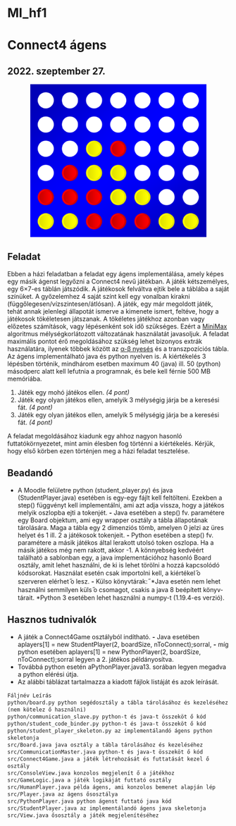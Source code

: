 # MI_hf1
# Connect4 ágens

## 2022. szeptember 27.

<p align="center">
  <img src="image.png" width="400" />
</p>

## Feladat

Ebben a házi feladatban a feladat egy ágens implementálása, amely képes egy másik ágenst legyőzni a Connect4 nevű játékban. A játék kétszemélyes, egy 6×7-es táblán játszódik. A játékosok felváltva ejtik bele a táblába a saját színüket. A győzelemhez 4 saját színt kell egy vonalban kirakni (függőlegesen/vízszintesen/átlósan). A játék, egy már megoldott játék, tehát annak jelenlegi állapotát ismerve a kimenete ismert, feltéve, hogy a játékosok tökéletesen játszanak. A tökéletes játékhoz azonban vagy előzetes számítások, vagy lépésenként sok idő szükséges. Ezért a <a href="http://mialmanach.mit.bme.hu/aima/ch06s02">MiniMax</a> algoritmus mélységkorlátozott változatának használatát javasoljuk. A feladat maximális pontot érő megoldásához szükség lehet bizonyos extrák használatára, ilyenek többek között az <a href="http://mialmanach.mit.bme.hu/aima/ch06s03">α-β nyesés</a> és a transzpozíciós tábla. Az ágens implementálható java és python nyelven is. A kiértékelés 3 lépésben történik, mindhárom esetben maximum 40 (java) ill. 50 (python) másodperc alatt kell lefutnia a programnak, és bele kell férnie 500 MB memóriába.

1. Játék egy mohó játékos ellen. _(4 pont)_
2. Játék egy olyan játékos ellen, amelyik 3 mélységig járja be a keresési fát. _(4 pont)_
3. Játék egy olyan játékos ellen, amelyik 5 mélységig járja be a keresési fát. _(4 pont)_

A feladat megoldásához kiadunk egy ahhoz nagyon hasonló futtatókörnyezetet, mint amin élesben fog történni a kiértékelés. Kérjük, hogy első körben ezen történjen meg a házi feladat tesztelése.


## Beadandó

- A Moodle felületre python (student_player.py) és java (StudentPlayer.java) esetében is egy-egy
    fájlt kell feltölteni. Ezekben a step() függvényt kell implementálni, ami azt adja vissza, hogy a játékos
    melyik oszlopba ejti a tokenjét.
       **-** Java esetében a step() fv. paramétere egy Board objektum, ami egy wrapper osztály a tábla
          állapotának tárolására. Maga a tábla egy 2 dimenziós tömb, amelyen 0 jelzi az üres helyet és 1
          ill. 2 a játékosok tokenjeit.
       **-** Python esetében a step() fv. paramétere a másik játékos által lerakott utolsó token oszlopa. Ha
          a másik játékos még nem rakott, akkor -1. A könnyebség kedvéért található a sablonban egy, a
          java implementációhoz hasonló Board osztály, amit lehet használni, de ki is lehet törölni a hozzá
          kapcsolódó kódsorokat. Használat esetén csak importolni kell, a kiértékel ̋o szerveren elérhet ̋o
          lesz.
       **-** Külso könyvtárak: ̋
          *Java esetén nem lehet használni semmilyen küls ̋o csomagot, csakis a java 8 beépített könyv-
             tárait.
          *Python 3 esetében lehet használni a numpy-t (1.19.4-es verzió).

## Hasznos tudnivalók

- A játék a Connect4Game osztályból indítható.
    **-** Java esetében aplayers[1] = new StudentPlayer(2, boardSize, nToConnect);sorral,
    **-** míg python esetében aplayers[1] = new PythonPlayer(2, boardSize, nToConnect);sorral
       legyen a 2. játékos példányosítva.
- Továbbá python esetén aPythonPlayer.java13. sorában legyen megadva a python elérési útja.
- Az alábbi táblázat tartalmazza a kiadott fájlok listáját és azok leírását.

```
Fáljnév Leírás
python/board.py python segédosztály a tábla tárolásához és kezeléséhez
(nem kötelez ̋o használni)
python/communication_slave.py python-t és java-t összeköt ̋o kód
python/student_code_binder.py python-t és java-t összeköt ̋o kód
python/student_player_skeleton.py az implementálandó ágens python skeletonja
src/Board.java java osztály a tábla tárolásához és kezeléséhez
src/CommunicationMaster.java python-t és java-t összeköt ̋o kód
src/Connect4Game.java a játék létrehozását és futtatását kezel ̋o osztály
src/ConsoleView.java konzolos megjelenít ̋o a játékhoz
src/GameLogic.java a játék logikáját futtató osztály
src/HumanPlayer.java példa ágens, ami konzolos bemenet alapján lép
src/Player.java az ágens ̋ososztálya
src/PythonPlayer.java python ágenst futtató java kód
src/StudentPlayer.java az implementálandó ágens java skeletonja
src/View.java ̋ososztály a játék megjelenítéséhez
```


